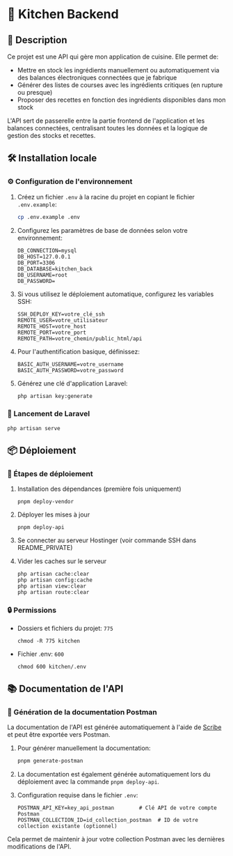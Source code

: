 # 🍳 Kitchen Backend

## 📝 Description

Ce projet est une API qui gère mon application de cuisine. Elle permet de:

-   Mettre en stock les ingrédients manuellement ou automatiquement via des balances électroniques connectées que je fabrique
-   Générer des listes de courses avec les ingrédients critiques (en rupture ou presque)
-   Proposer des recettes en fonction des ingrédients disponibles dans mon stock

L'API sert de passerelle entre la partie frontend de l'application et les balances connectées, centralisant toutes les données et la logique de gestion des stocks et recettes.

## 🛠️ Installation locale

### ⚙️ Configuration de l'environnement

1. Créez un fichier `.env` à la racine du projet en copiant le fichier `.env.example`:

    ```bash
    cp .env.example .env
    ```

2. Configurez les paramètres de base de données selon votre environnement:

    ```
    DB_CONNECTION=mysql
    DB_HOST=127.0.0.1
    DB_PORT=3306
    DB_DATABASE=kitchen_back
    DB_USERNAME=root
    DB_PASSWORD=
    ```

3. Si vous utilisez le déploiement automatique, configurez les variables SSH:

    ```
    SSH_DEPLOY_KEY=votre_clé_ssh
    REMOTE_USER=votre_utilisateur
    REMOTE_HOST=votre_host
    REMOTE_PORT=votre_port
    REMOTE_PATH=votre_chemin/public_html/api
    ```

4. Pour l'authentification basique, définissez:

    ```
    BASIC_AUTH_USERNAME=votre_username
    BASIC_AUTH_PASSWORD=votre_password
    ```

5. Générez une clé d'application Laravel:
    ```bash
    php artisan key:generate
    ```

### 🚀 Lancement de Laravel

```
php artisan serve
```

## 📦 Déploiement

### 🔄 Étapes de déploiement

1. Installation des dépendances (première fois uniquement)

    ```
    pnpm deploy-vendor
    ```

2. Déployer les mises à jour

    ```
    pnpm deploy-api
    ```

3. Se connecter au serveur Hostinger (voir commande SSH dans README_PRIVATE)

4. Vider les caches sur le serveur
    ```
    php artisan cache:clear
    php artisan config:cache
    php artisan view:clear
    php artisan route:clear
    ```

### 🔒 Permissions

-   Dossiers et fichiers du projet: `775`

    ```
    chmod -R 775 kitchen
    ```

-   Fichier .env: `600`
    ```
    chmod 600 kitchen/.env
    ```

## 📚 Documentation de l'API

### 🔄 Génération de la documentation Postman

La documentation de l'API est générée automatiquement à l'aide de [Scribe](https://scribe.knuckles.wtf/laravel/) et peut être exportée vers Postman.

1. Pour générer manuellement la documentation:

    ```bash
    pnpm generate-postman
    ```

2. La documentation est également générée automatiquement lors du déploiement avec la commande `pnpm deploy-api`.

3. Configuration requise dans le fichier `.env`:

    ```
    POSTMAN_API_KEY=key_api_postman        # Clé API de votre compte Postman
    POSTMAN_COLLECTION_ID=id_collection_postman  # ID de votre collection existante (optionnel)
    ```

Cela permet de maintenir à jour votre collection Postman avec les dernières modifications de l'API.
